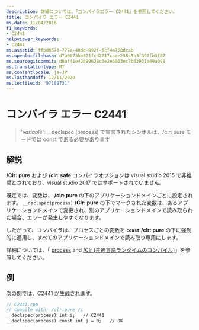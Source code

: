 ```yaml
---
description: 詳細については、「コンパイラエラー C2441」を参照してください。
title: コンパイラ エラー C2441
ms.date: 11/04/2016
f1_keywords:
- C2441
helpviewer_keywords:
- C2441
ms.assetid: ffbd6573-777a-48dd-892f-5cf4a758dcab
ms.openlocfilehash: d7a6073be821fcd2717caae258c5b3f397fb3f87
ms.sourcegitcommit: d6af41e42699628c3e2e6063ec7b03931a49a098
ms.translationtype: MT
ms.contentlocale: ja-JP
ms.lasthandoff: 12/11/2020
ms.locfileid: "97189731"
---
```

# <a name="compiler-error-c2441"></a>コンパイラ エラー C2441

> '*variable*': __declspec (process) で宣言されたシンボルは、/clr: pure モードでは const である必要があります

## <a name="remarks"></a>解説

**/Clr: pure** および **/clr: safe** コンパイラオプションは visual studio 2015 で非推奨とされており、visual studio 2017 ではサポートされていません。

既定では、変数は、 **/clr: pure** の下のアプリケーションドメインごとに設定されます。 `__declspec(process)` **/Clr: pure** の下でマークされた変数は、あるアプリケーションドメインで変更され、別のアプリケーションドメインで読み取られた場合、エラーが発生しやすくなります。

したがって、コンパイラは、プロセスごとの変数を **`const`** **/clr: pure** の下に強制的に適用し、すべてのアプリケーションドメインで読み取り専用にします。

詳細については、「 [process](../../cpp/process.md) and [/Clr (共通言語ランタイムのコンパイル)](../../build/reference/clr-common-language-runtime-compilation.md)」を参照してください。

## <a name="example"></a>例

次の例では、C2441 が生成されます。

```cpp
// C2441.cpp
// compile with: /clr:pure /c
__declspec(process) int i;   // C2441
__declspec(process) const int j = 0;   // OK
```
